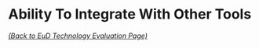 # Ability To Integrate With Other Tools

_[(Back to EuD Technology Evaluation Page)](../eud_technology_evaluation)_
